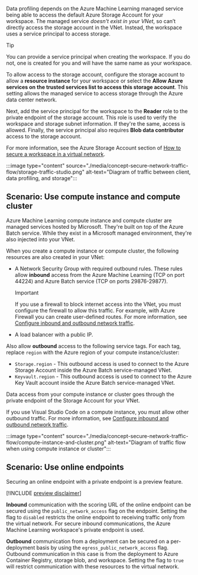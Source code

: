 Data profiling depends on the Azure Machine Learning managed service being able to access the default Azure Storage Account for your workspace. The managed service _doesn't exist in your VNet_, so can’t directly access the storage account in the VNet. Instead, the workspace uses a service principal to access storage.

> [!TIP]
> You can provide a service principal when creating the workspace. If you do not, one is created for you and will have the same name as your workspace.

To allow access to the storage account, configure the storage account to allow a __resource instance__ for your workspace or select the __Allow Azure services on the trusted services list to access this storage account__. This setting allows the managed service to access storage through the Azure data center network. 

Next, add the service principal for the workspace to the __Reader__ role to the private endpoint of the storage account. This role is used to verify the workspace and storage subnet information. If they're the same, access is allowed. Finally, the service principal also requires __Blob data contributor__ access to the storage account.

For more information, see the Azure Storage Account section of [How to secure a workspace in a virtual network](how-to-secure-workspace-vnet.md#secure-azure-storage-accounts).

:::image type="content" source="./media/concept-secure-network-traffic-flow/storage-traffic-studio.png" alt-text="Diagram of traffic between client, data profiling, and storage":::

## Scenario: Use compute instance and compute cluster

Azure Machine Learning compute instance and compute cluster are managed services hosted by Microsoft. They're built on top of the Azure Batch service. While they exist in a Microsoft managed environment, they're also injected into your VNet.

When you create a compute instance or compute cluster, the following resources are also created in your VNet:

* A Network Security Group with required outbound rules. These rules allow __inbound__ access from the Azure Machine Learning (TCP on port 44224) and Azure Batch service (TCP on ports 29876-29877).

    > [!IMPORTANT]
    > If you use a firewall to block internet access into the VNet, you must configure the firewall to allow this traffic. For example, with Azure Firewall you can create user-defined routes. For more information, see [Configure inbound and outbound network traffic](how-to-access-azureml-behind-firewall.md).

* A load balancer with a public IP.

Also allow __outbound__ access to the following service tags. For each tag, replace `region` with the Azure region of your compute instance/cluster:

* `Storage.region` - This outbound access is used to connect to the Azure Storage Account inside the Azure Batch service-managed VNet.
* `Keyvault.region` - This outbound access is used to connect to the Azure Key Vault account inside the Azure Batch service-managed VNet.

Data access from your compute instance or cluster goes through the private endpoint of the Storage Account for your VNet.

If you use Visual Studio Code on a compute instance, you must allow other outbound traffic. For more information, see [Configure inbound and outbound network traffic](how-to-access-azureml-behind-firewall.md).

:::image type="content" source="./media/concept-secure-network-traffic-flow/compute-instance-and-cluster.png" alt-text="Diagram of traffic flow when using compute instance or cluster":::

## Scenario: Use online endpoints

Securing an online endpoint with a private endpoint is a preview feature.

[!INCLUDE [preview disclaimer](../../includes/machine-learning-preview-generic-disclaimer.md)]

__Inbound__ communication with the scoring URL of the online endpoint can be secured using the `public_network_access` flag on the endpoint. Setting the flag to `disabled` restricts the online endpoint to receiving traffic only from the virtual network. For secure inbound communications, the Azure Machine Learning workspace's private endpoint is used.

__Outbound__ communication from a deployment can be secured on a per-deployment basis by using the `egress_public_network_access` flag. Outbound communication in this case is from the deployment to Azure Container Registry, storage blob, and workspace. Setting the flag to `true` will restrict communication with these resources to the virtual network.
